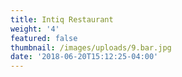 ```yaml
---
title: Intiq Restaurant
weight: '4'
featured: false
thumbnail: /images/uploads/9.bar.jpg
date: '2018-06-20T15:12:25-04:00'
---
```


